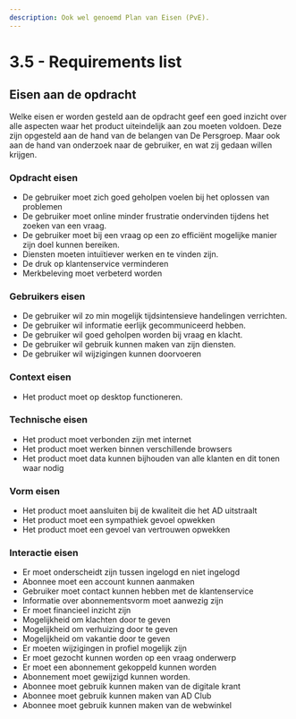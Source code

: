 ```yaml
---
description: Ook wel genoemd Plan van Eisen (PvE).
---
```


# 3.5 - Requirements list

## Eisen aan de opdracht

Welke eisen er worden gesteld aan de opdracht geef een goed inzicht over alle aspecten waar het product uiteindelijk aan zou moeten voldoen. Deze zijn opgesteld aan de hand van de belangen van De Persgroep. Maar ook aan de hand van onderzoek naar de gebruiker, en wat zij gedaan willen krijgen.

### Opdracht eisen

* De gebruiker moet zich goed geholpen voelen bij het oplossen van problemen
* De gebruiker moet online minder frustratie ondervinden tijdens het zoeken van een vraag.
* De gebruiker moet bij een vraag op een zo efficiënt mogelijke manier zijn doel kunnen bereiken. 
* Diensten moeten intuïtiever werken en te vinden zijn.
* De druk op klantenservice verminderen
* Merkbeleving moet verbeterd worden

### Gebruikers eisen

* De gebruiker wil zo min mogelijk tijdsintensieve handelingen verrichten.
* De gebruiker wil informatie eerlijk gecommuniceerd hebben.
* De gebruiker wil goed geholpen worden bij vraag en klacht.
* De gebruiker wil gebruik kunnen maken van zijn diensten.
* De gebruiker wil wijzigingen kunnen doorvoeren

### Context eisen

* Het product moet op desktop functioneren.

### Technische eisen

* Het product moet verbonden zijn met internet
* Het product moet werken binnen verschillende browsers
* Het product moet data kunnen bijhouden van alle klanten en dit tonen waar nodig

### Vorm eisen

* Het product moet aansluiten bij de kwaliteit die het AD uitstraalt
* Het product moet een sympathiek gevoel opwekken
* Het product moet een gevoel van vertrouwen opwekken

### Interactie eisen

* Er moet onderscheidt zijn tussen ingelogd en niet ingelogd
* Abonnee moet een account kunnen aanmaken
* Gebruiker moet contact kunnen hebben met de klantenservice
* Informatie over abonnementsvorm moet aanwezig zijn
* Er moet financieel inzicht zijn
* Mogelijkheid om klachten door te geven
* Mogelijkheid om verhuizing door te geven
* Mogelijkheid om vakantie door te geven
* Er moeten wijzigingen in profiel mogelijk zijn
* Er moet gezocht kunnen worden op een vraag onderwerp
* Er moet een abonnement gekoppeld kunnen worden
* Abonnement moet gewijzigd kunnen worden.
* Abonnee moet gebruik kunnen maken van de digitale krant
* Abonnee moet gebruik kunnen maken van AD Club
* Abonnee moet gebruik kunnen maken van de webwinkel

